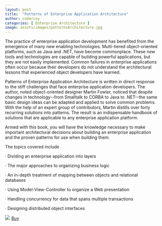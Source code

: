 ```yaml
---
layout: post
title:  "Patterns of Enterprise Application Architecture"
author: codercuy
categories: [ Enterprise Architecture ]
image: assets/images/patternsArchitecture.jpg
---
```


The practice of enterprise application development has benefited from the emergence of many new enabling technologies. Multi-tiered object-oriented platforms, such as Java and .NET, have become commonplace. These new tools and technologies are capable of building powerful applications, but they are not easily implemented. Common failures in enterprise applications often occur because their developers do not understand the architectural lessons that experienced object developers have learned.

Patterns of Enterprise Application Architecture is written in direct response to the stiff challenges that face enterprise application developers. The author, noted object-oriented designer Martin Fowler, noticed that despite changes in technology--from Smalltalk to CORBA to Java to .NET--the same basic design ideas can be adapted and applied to solve common problems. With the help of an expert group of contributors, Martin distills over forty recurring solutions into patterns. The result is an indispensable handbook of solutions that are applicable to any enterprise application platform.

Armed with this book, you will have the knowledge necessary to make important architectural decisions about building an enterprise application and the proven patterns for use when building them.

The topics covered include

· Dividing an enterprise application into layers

· The major approaches to organizing business logic

· An in-depth treatment of mapping between objects and relational databases

· Using Model-View-Controller to organize a Web presentation

· Handling concurrency for data that spans multiple transactions

· Designing distributed object interfaces

<a href="https://www.amazon.de/-/en/Martin-Fowler/dp/0321127420?_encoding=UTF8&qid=1658871855&sr=8-2&linkCode=li3&tag=mkgv89-21&linkId=0160cf7b22f52ad146404caf5b3e5476&language=en_GB&ref_=as_li_ss_il" target="_blank"><img border="0" src="//ws-eu.amazon-adsystem.com/widgets/q?_encoding=UTF8&ASIN=0321127420&Format=_SL250_&ID=AsinImage&MarketPlace=DE&ServiceVersion=20070822&WS=1&tag=mkgv89-21&language=en_GB" ></a><img src="https://ir-de.amazon-adsystem.com/e/ir?t=mkgv89-21&language=en_GB&l=li3&o=3&a=0321127420" width="1" height="1" border="0" alt="" style="border:none !important; margin:0px !important;" />
<a target="_blank" href="https://amzn.to/3PFbM0v" class="btn btn-danger">Buy</a>